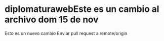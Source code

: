 # diplomaturawebEste es un cambio al archivo dom 15 de nov
Esto es un nuevo cambio 
Enviar pull request a remote/origin
